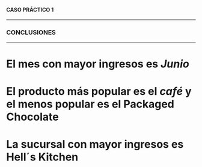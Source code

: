 #### CASO PRÁCTICO 1
***
### CONCLUSIONES
***

# El mes con mayor ingresos es *Junio*
# El producto más popular es el *café* y el menos popular es el Packaged Chocolate
# La sucursal con mayor ingresos es Hell´s Kitchen
